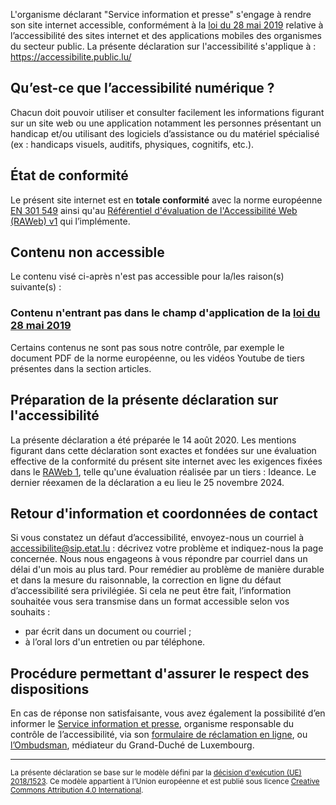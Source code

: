 <div class="decla-access">
<p>
L'organisme déclarant <span class="basic-information organization-name">"Service information et presse"</span> s'engage à rendre son site internet
accessible, conformément à la <a href="https://legilux.public.lu/eli/etat/leg/loi/2019/05/28/a373/jo">loi du 28 mai 2019</a> relative à l’accessibilité des sites internet et des applications mobiles des organismes du secteur public.    
La présente déclaration sur l'accessibilité s'applique à :
<span class="basic-information website-name"><a href="https://accessibilite.public.lu/">https://accessibilite.public.lu/</a></span></p>
<h2>Qu’est-ce que l’accessibilité numérique ?</h2>
<p>Chacun doit pouvoir utiliser et consulter facilement les informations figurant sur un site web ou une application notamment les personnes présentant un handicap et/ou utilisant des logiciels d’assistance ou du matériel spécialisé (ex : handicaps visuels, auditifs, physiques, cognitifs, etc.).
</p>
<h2>État de conformité</h2>
<p class="basic-information conformance-status total">
Le présent site internet est en <strong>totale conformité</strong> avec la norme européenne <a href="https://www.etsi.org/deliver/etsi_en/301500_301599/301549/03.02.01_60/en_301549v030201p.pdf">EN 301 549</a> ainsi qu'au <a href="https://accessibilite.public.lu/fr/raweb1/">Référentiel d'évaluation de l'Accessibilité Web (RAWeb) v1</a> qui l’implémente.
</p>
<h2>Contenu non accessible</h2>
<p>Le contenu visé ci-après n'est pas accessible pour la/les raison(s) suivante(s)&nbsp;:</p>
    <h3>Contenu n'entrant pas dans le champ d'application de la <a href="https://legilux.public.lu/eli/etat/leg/loi/2019/05/28/a373/jo">loi du 28 mai 2019</a></h3>
        <p class="technical-information accessibility-limitations exception">Certains contenus ne sont pas sous notre contrôle, par exemple le document PDF de la norme européenne, ou les vidéos Youtube de tiers présentes dans la section articles.</p>
<h2>Préparation de la présente déclaration sur l'accessibilité</h2>
<p>
La présente déclaration a été préparée le <span class="basic-information statement-created-date">14 août 2020</span>.
Les mentions figurant dans cette déclaration sont exactes et fondées sur une évaluation effective de la conformité du présent site internet avec les exigences fixées dans le <a href="https://accessibilite.public.lu/fr/raweb1/">RAWeb 1</a>, telle qu'une évaluation réalisée par un tiers&nbsp;: Ideance. Le dernier réexamen de la déclaration a eu lieu le <span class="basic-information statement-renewal-date">25 novembre 2024</span>. 
</p>
<h2>Retour d'information et coordonnées de contact</h2>
<p class="basic-information feedback h-card">Si vous constatez un défaut d’accessibilité, envoyez-nous un courriel à <a class="email u-email" href="mailto:accessibilite@sip.etat.lu">accessibilite@sip.etat.lu</a> : décrivez votre problème et indiquez-nous la page concernée. Nous nous engageons à vous répondre par courriel dans un délai d'un mois au plus tard. Pour remédier au problème de manière durable et dans la mesure du raisonnable, la correction en ligne du défaut d’accessibilité sera privilégiée. Si cela ne peut être fait, l’information souhaitée vous sera transmise dans un format accessible selon vos souhaits :</p>
<ul>
    <li>par écrit dans un document ou courriel ;</li>
    <li>à l’oral lors d'un entretien ou par téléphone.</li>
</ul> 
<h2>Procédure permettant d'assurer le respect des dispositions</h2> 
<p>En cas de réponse non satisfaisante, vous avez également la possibilité d’en informer le <a href="https://sip.gouvernement.lu">Service information et presse</a>, organisme responsable du contrôle de l’accessibilité, via son <a href="https://sip.gouvernement.lu/fr/support/reclamation-accessibilite.html">formulaire de réclamation en ligne</a>, ou <a href="https://www.ombudsman.lu">l’Ombudsman</a>, médiateur du Grand-Duché de Luxembourg. </p>
<hr>
<p><small>La présente déclaration se base sur le modèle défini par la <a href="https://eur-lex.europa.eu/legal-content/FR/TXT/?uri=CELEX%3A32018D1523" hreflang="en">décision d'exécution (UE) 2018/1523</a>. Ce modèle appartient à l’Union européenne et est publié sous licence <a href="https://creativecommons.org/licenses/by/4.0/" lang="en" hreflang="en">Creative Commons Attribution 4.0 International</a>.</small></p>
</div>